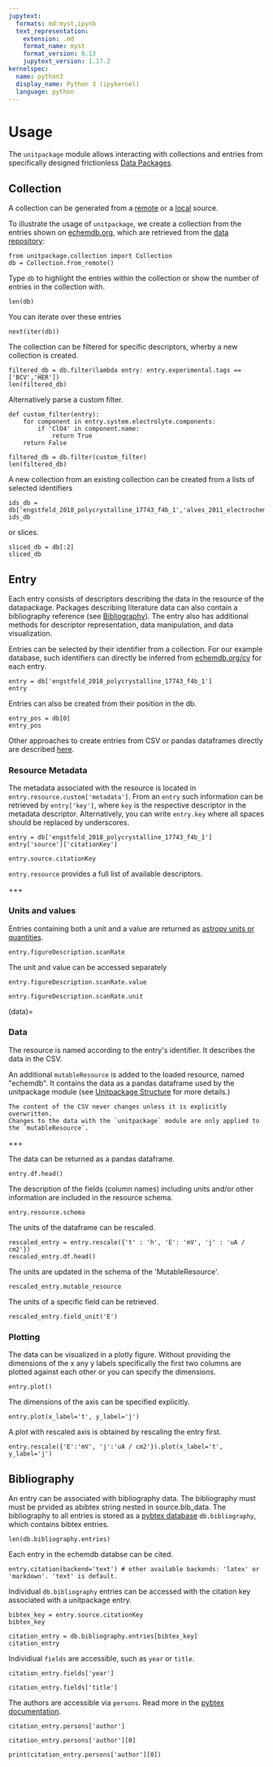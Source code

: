 ```yaml
---
jupytext:
  formats: md:myst,ipynb
  text_representation:
    extension: .md
    format_name: myst
    format_version: 0.13
    jupytext_version: 1.17.2
kernelspec:
  name: python3
  display_name: Python 3 (ipykernel)
  language: python
---
```


# Usage

The `unitpackage` module allows interacting with collections and entries from specifically designed frictionless [Data Packages](unitpackage.md).

## Collection

A collection can be generated from a [remote](../api/remote.md) or a [local](../api/local.md) source.

To illustrate the usage of `unitpackage`, we create a collection from the entries shown on [echemdb.org](https://www.echemdb.org/cv),
which are retrieved from the [data repository](https://github.com/echemdb/electrochemistry-data):

```{code-cell} ipython3
from unitpackage.collection import Collection
db = Collection.from_remote()
```

Type `db` to highlight the entries within the collection or show the number of entries in the collection with.

```{code-cell} ipython3
len(db)
```

You can iterate over these entries

```{code-cell} ipython3
next(iter(db))
```

The collection can be filtered for specific descriptors,
wherby a new collection is created.

```{code-cell} ipython3
filtered_db = db.filter(lambda entry: entry.experimental.tags == ['BCV','HER'])
len(filtered_db)
```

Alternatively parse a custom filter.

```{code-cell} ipython3
def custom_filter(entry):
    for component in entry.system.electrolyte.components:
        if 'ClO4' in component.name:
            return True
    return False

filtered_db = db.filter(custom_filter)
len(filtered_db)
```

A new collection from an existing collection can be created from a lists of selected identifiers

```{code-cell} ipython3
ids_db = db['engstfeld_2018_polycrystalline_17743_f4b_1','alves_2011_electrochemistry_6010_f1a_solid']
ids_db
```

or slices.

```{code-cell} ipython3
sliced_db = db[:2]
sliced_db
```

## Entry

Each entry consists of descriptors describing the data in the resource of the datapackage. Packages describing literature data can also contain a bibliography reference (see [Bibliography](#bibliography)).
The entry also has additional methods for descriptor representation, data manipulation, and data visualization.

Entries can be selected by their identifier from a collection. For our example database, such identifiers can directly be inferred from [echemdb.org/cv](https://www.echemdb.org/cv) for each entry.

```{code-cell} ipython3
entry = db['engstfeld_2018_polycrystalline_17743_f4b_1']
entry
```

Entries can also be created from their position in the db.

```{code-cell} ipython3
entry_pos = db[0]
entry_pos
```

Other approaches to create entries from CSV or pandas dataframes directly are described [here](load_and_save.md).

### Resource Metadata

The metadata associated with the resource is located in `entry.resource.custom['metadata']`.
From an `entry` such information can be retrieved by `entry['key']`,
where `key` is the respective descriptor in the metadata descriptor.
Alternatively, you can write `entry.key` where all spaces should be replaced by underscores.

```{code-cell} ipython3
entry = db['engstfeld_2018_polycrystalline_17743_f4b_1']
entry['source']['citationKey']
```

```{code-cell} ipython3
entry.source.citationKey
```

`entry.resource` provides a full list of available descriptors.

+++

### Units and values

Entries containing both a unit and a value are returned as [astropy units or quantities](https://docs.astropy.org/en/stable/units/index.html).

```{code-cell} ipython3
entry.figureDescription.scanRate
```

The unit and value can be accessed separately

```{code-cell} ipython3
entry.figureDescription.scanRate.value
```

```{code-cell} ipython3
entry.figureDescription.scanRate.unit
```

(data)=
### Data

The resource is named according to the entry's identifier. It describes the data in the CSV.

An additional `mutableResource` is added to the loaded resource, named "echemdb".
It contains the data as a pandas dataframe used by the unitpackage module (see [Unitpackage Structure](unitpackage.md) for more details.)

```{note}
The content of the CSV never changes unless it is explicitly overwritten.
Changes to the data with the `unitpackage` module are only applied to the `mutableResource`.
```

+++

The data can be returned as a pandas dataframe.

```{code-cell} ipython3
entry.df.head()
```

The description of the fields (column names) including units and/or other information are included in the resource schema.

```{code-cell} ipython3
entry.resource.schema
```

The units of the dataframe can be rescaled.

```{code-cell} ipython3
rescaled_entry = entry.rescale({'t' : 'h', 'E': 'mV', 'j' : 'uA / cm2'})
rescaled_entry.df.head()
```

The units are updated in the schema of the 'MutableResource'.

```{code-cell} ipython3
rescaled_entry.mutable_resource
```

The units of a specific field can be retrieved.

```{code-cell} ipython3
rescaled_entry.field_unit('E')
```

### Plotting

The data can be visualized in a plotly figure. Without providing the dimensions of the x any y labels specifically the first two columns are plotted against each other or you can specify the dimensions.

```{code-cell} ipython3
entry.plot()
```

The dimensions of the axis can be specified explicitly.

```{code-cell} ipython3
entry.plot(x_label='t', y_label='j')
```

A plot with rescaled axis is obtained by rescaling the entry first.

```{code-cell} ipython3
entry.rescale({'E':'mV', 'j':'uA / cm2'}).plot(x_label='t', y_label='j')
```

## Bibliography

An entry can be associated with bibliography data. The bibliography must must be prvided as abibtex string nested in source.bib_data. The bibliography to all entries is stored as a [pybtex database](https://docs.pybtex.org/api) `db.bibliography`,
which contains bibtex entries.

```{code-cell} ipython3
len(db.bibliography.entries)
```

Each entry in the echemdb databse can be cited.

```{code-cell} ipython3
entry.citation(backend='text') # other available backends: 'latex' or 'markdown'. 'text' is default.
```

Individual `db.bibliography` entries can be accessed with the citation key associated with a unitpackage entry.

```{code-cell} ipython3
bibtex_key = entry.source.citationKey
bibtex_key
```

```{code-cell} ipython3
citation_entry = db.bibliography.entries[bibtex_key]
citation_entry
```

Individiual `fields` are accessible, such as `year` or `title`.

```{code-cell} ipython3
citation_entry.fields['year']
```

```{code-cell} ipython3
citation_entry.fields['title']
```

The authors are accessible via `persons`. Read more in the [pybtex documentation](https://docs.pybtex.org/api/parsing.html?highlight=persons#pybtex.database.Entry.persons).

```{code-cell} ipython3
citation_entry.persons['author']
```

```{code-cell} ipython3
citation_entry.persons['author'][0]
```

```{code-cell} ipython3
print(citation_entry.persons['author'][0])
```
